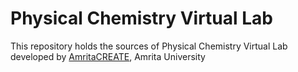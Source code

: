 # Physical Chemistry Virtual Lab
This repository holds the sources of Physical Chemistry Virtual Lab developed by 
<a href="http://vlab.amrita.edu/index.php?sub=2&brch=190" target="_blank">AmritaCREATE</a>, Amrita University
